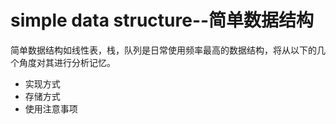 # simple data structure--简单数据结构
<p>简单数据结构如线性表，栈，队列是日常使用频率最高的数据结构，将从以下的几个角度对其进行分析记忆。
    <ul>
    <li>实现方式</li>
    <li>存储方式</li>
    <li>使用注意事项</li>
</ul>
</p>
